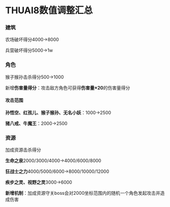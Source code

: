 # THUAI8数值调整汇总

### 建筑

农场破坏得分4000->8000

兵营破坏得分5000->1w

### 角色

猴子猴孙击杀得分500->1000

新增**伤害量得分**：攻击敌方角色可获得**伤害量×20**的伤害量得分

#### 攻击范围

**孙悟空、红孩儿、猴子猴孙、无名小妖**：1000->2500

**猪八戒、牛魔王**：2000->2500

### 资源

加成资源击杀得分

**生命之泉**2000/3000/4000->4000/6000/8000

**狂战士之力**4000/5000/6000->8000/10000/12000

**疾步之灵、视野之灵**3000->6000

**新增机制**：加成资源守关boss会对2000坐标范围内的随机一个角色发起攻击并造成伤害
